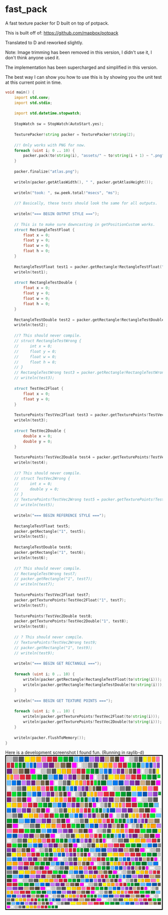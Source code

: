 # fast_pack
 A fast texture packer for D built on top of potpack.

This is built off of: https://github.com/mapbox/potpack

Translated to D and reworked slightly.

Note: Image trimming has been removed in this version, I didn't use it, I don't think anyone used it.

The implementation has been supercharged and simplified in this version.

The best way I can show you how to use this is by showing you the unit test at this current point in time.

```d
void main() {
    import std.conv;
    import std.stdio;

    import std.datetime.stopwatch;

    StopWatch sw = StopWatch(AutoStart.yes);

    TexturePacker!string packer = TexturePacker!string(2);

    //! Only works with PNG for now.
    foreach (uint i; 0 .. 10) {
        packer.pack(to!string(i), "assets/" ~ to!string(i + 1) ~ ".png");
    }

    packer.finalize("atlas.png");

    writeln(packer.getAtlasWidth(), " ", packer.getAtlasHeight());

    writeln("took: ", sw.peek.total!"msecs", "ms");

    //? Basically, these tests should look the same for all outputs.

    writeln("=== BEGIN OUTPUT STYLE ===");

    // This is to make sure downcasting in getPositionCustom works.
    struct RectangleTestFloat {
        float x = 0;
        float y = 0;
        float w = 0;
        float h = 0;
    }

    RectangleTestFloat test1 = packer.getRectangle!RectangleTestFloat("1");
    writeln(test1);

    struct RectangleTestDouble {
        float x = 0;
        float y = 0;
        float w = 0;
        float h = 0;
    }

    RectangleTestDouble test2 = packer.getRectangle!RectangleTestDouble("1");
    writeln(test2);

    //? This should never compile.
    // struct RectangleTestWrong {
    //     int x = 0;
    //     float y = 0;
    //     float w = 0;
    //     float h = 0;
    // }
    // RectangleTestWrong test3 = packer.getRectangle!RectangleTestWrong("1");
    // writeln(test3);

    struct TestVec2Float {
        float x = 0;
        float y = 0;
    }

    TexturePoints!TestVec2Float test3 = packer.getTexturePoints!TestVec2Float("1");
    writeln(test3);

    struct TestVec2Double {
        double x = 0;
        double y = 0;
    }

    TexturePoints!TestVec2Double test4 = packer.getTexturePoints!TestVec2Double("1");
    writeln(test4);

    //? This should never compile.
    // struct TestVec2Wrong {
    //     int x = 0;
    //     double y = 0;
    // }
    // TexturePoints!TestVec2Wrong test5 = packer.getTexturePoints!TestVec2Wrong("1");
    // writeln(test5);

    writeln("=== BEGIN REFERENCE STYLE ===");

    RectangleTestFloat test5;
    packer.getRectangle("1", test5);
    writeln(test5);

    RectangleTestDouble test6;
    packer.getRectangle("1", test6);
    writeln(test6);

    //? This should never compile.
    // RectangleTestWrong test7;
    // packer.getRectangle("1", test7);
    // writeln(test7);

    TexturePoints!TestVec2Float test7;
    packer.getTexturePoints!TestVec2Float("1", test7);
    writeln(test7);

    TexturePoints!TestVec2Double test8;
    packer.getTexturePoints!TestVec2Double("1", test8);
    writeln(test8);

    // ? This should never compile.
    // TexturePoints!TestVec2Wrong test9;
    // packer.getRectangle("1", test9);
    // writeln(test9);

    writeln("=== BEGIN GET RECTANGLE ===");

    foreach (uint i; 0 .. 10) {
        writeln(packer.getRectangle!RectangleTestFloat(to!string(i)));
        writeln(packer.getRectangle!RectangleTestDouble(to!string(i)));
    }

    writeln("=== BEGIN GET TEXTURE POINTS ===");

    foreach (uint i; 0 .. 10) {
        writeln(packer.getTexturePoints!TestVec2Float(to!string(i)));
        writeln(packer.getTexturePoints!TestVec2Double(to!string(i)));
    }

    writeln(packer.flushToMemory());
}
```

Here is a development screenshot I found fun. (Running in raylib-d)
![nosey, eh?](https://raw.githubusercontent.com/jordan4ibanez/jordan4ibanez/refs/heads/main/images/image.png)